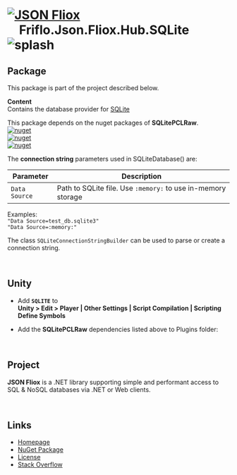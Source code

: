 # [![JSON Fliox](https://raw.githubusercontent.com/friflo/Friflo.Json.Fliox/main/docs/images/Json-Fliox.svg)](https://github.com/friflo/Friflo.Json.Fliox)    **Friflo.Json.Fliox.Hub.SQLite** ![splash](https://raw.githubusercontent.com/friflo/Friflo.Json.Fliox/main/docs/images/paint-splatter.svg)

## Package

This package is part of the project described below.

**Content**  
Contains the database provider for [SQLite](https://sqlite.org/)

This package depends on the nuget packages of **SQLitePCLRaw**.  
[![nuget](https://img.shields.io/nuget/v/SQLitePCLRaw.core.svg?label=SQLitePCLRaw.core&color=blue)](https://www.nuget.org/packages/SQLitePCLRaw.core)  
[![nuget](https://img.shields.io/nuget/v/SQLitePCLRaw.provider.e_sqlite3.svg?label=SQLitePCLRaw.provider.e_sqlite3&color=blue)](https://www.nuget.org/packages/SQLitePCLRaw.provider.e_sqlite3)  
[![nuget](https://img.shields.io/nuget/v/SQLitePCLRaw.lib.e_sqlite3.svg?label=SQLitePCLRaw.lib.e_sqlite3&color=blue)](https://www.nuget.org/packages/SQLitePCLRaw.lib.e_sqlite3)  


The **connection string** parameters used in SQLiteDatabase() are:

| Parameter     | Description                                                  |
| ------------- | ------------------------------------------------------------ |
| `Data Source` | Path to SQLite file. Use `:memory:` to use in-memory storage |

Examples:  
`"Data Source=test_db.sqlite3"`  
`"Data Source=:memory:"`

The class `SQLiteConnectionStringBuilder` can be used to parse or create a connection string.

<br/>

## Unity

* Add **`SQLITE`** to  
  **Unity > Edit > Player | Other Settings | Script Compilation | Scripting Define Symbols**

* Add the **SQLitePCLRaw** dependencies listed above to Plugins folder:

<br/>

## Project

**JSON Fliox** is a .NET library supporting simple and performant access to SQL & NoSQL databases via .NET or Web clients. 

<br/>

## Links

- [Homepage](https://github.com/friflo/Friflo.Json.Fliox)
- [NuGet Package](https://www.nuget.org/packages/Friflo.Json.Fliox.Hub.Cosmos)
- [License](https://github.com/friflo/Friflo.Json.Fliox/blob/main/LICENSE)
- [Stack Overflow](https://stackoverflow.com/questions/tagged/fliox)